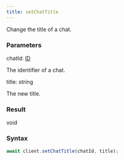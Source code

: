 ```yaml
---
title: setChatTitle
---
```


Change the title of a chat.


### Parameters 

<div class="flex flex-col gap-3"><div><div class="font-mono" id="p_chatId" data-anchor><span class="font-bold">chatId</span><span class="opacity-50">:</span> <a href="/types/id"  >ID</a></div><div class="pl-3"><div class="no-margin">

The identifier of a chat.

</div></div></div><div><div class="font-mono" id="p_title" data-anchor><span class="font-bold">title</span><span class="opacity-50">:</span> <span>string</span></div><div class="pl-3"><div class="no-margin">

The new title.

</div></div></div></div>

### Result 

<div class="font-mono"><span>void</span></div>

### Syntax

```ts
await client.setChatTitle(chatId, title);
```



